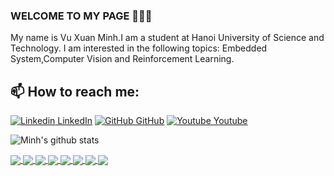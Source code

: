 ### WELCOME TO MY PAGE 👋👋👋
My name is Vu Xuan Minh.I am a student at Hanoi University of Science and Technology. I am interested in the following topics: Embedded System,Computer Vision and Reinforcement Learning.<br>
## 📫 How to reach me: 

[![Linkedin](https://i.stack.imgur.com/gVE0j.png) LinkedIn](https://www.linkedin.com/in/minh-v%C5%A9-xu%C3%A2n-4b4b4a277/) [![GitHub](https://i.stack.imgur.com/tskMh.png) GitHub](https://github.com/minhAI2045) [![Youtube](https://github.com/uvipen/introduction/blob/main/Youtube.png) Youtube](https://www.youtube.com/channel/UClzuqUmgeVE1_Ekfc7zWV4Q)



![Minh's github stats](https://github-readme-stats-git-masterrstaa-rickstaa.vercel.app/api?username=minhAI2045&show_icons=true&theme=tokyonight&hide=contribs,prs,issues)

<a href="https://github.com/minhAI2045/Build-model-predicting-diabetes">
  <!-- Change the `github-readme-stats.anuraghazra1.vercel.app` to `github-readme-stats.vercel.app`  -->
  <img align="center" src="https://github-readme-stats.anuraghazra1.vercel.app/api/pin/?username=minhAI2045&repo=Build-model-predicting-diabetes&theme=radical" />
</a>    
<a href="https://github.com/minhAI2045/Design-module-to-emulate-PT2248-infrared-signal-decoding-IC">
  <!-- Change the `github-readme-stats.anuraghazra1.vercel.app` to `github-readme-stats.vercel.app`  -->
  <img align="center" src="https://github-readme-stats.anuraghazra1.vercel.app/api/pin/?username=minhAI2045&repo=Design-module-to-emulate-PT2248-infrared-signal-decoding-IC&theme=merko" />
</a>

<a href="https://github.com/minhAI2045/GomokuPython">
  <!-- Change the `github-readme-stats.anuraghazra1.vercel.app` to `github-readme-stats.vercel.app`  -->
  <img align="center" src="https://github-readme-stats.anuraghazra1.vercel.app/api/pin/?username=minhAI2045&repo=GomokuPython&theme=gruvbox" />
</a>    
<a href="https://github.com/minhAI2045/Build-a-simple-recommender-system-with-Python">
  <!-- Change the `github-readme-stats.anuraghazra1.vercel.app` to `github-readme-stats.vercel.app`  -->
  <img align="center" src="https://github-readme-stats.anuraghazra1.vercel.app/api/pin/?username=minhAI2045&repo=Build-a-simple-recommender-system-with-Python&theme=dark" />
</a>

<a href="https://github.com/minhAI2045/RealTimeObjectDetection">
  <!-- Change the `github-readme-stats.anuraghazra1.vercel.app` to `github-readme-stats.vercel.app`  -->
  <img align="center" src="https://github-readme-stats.anuraghazra1.vercel.app/api/pin/?username=minhAI2045&repo=RealTimeObjectDetection&theme=onedark" />
</a>    
<a href="https://github.com/minhAI2045/Data-Encryption-Standard">
  <!-- Change the `github-readme-stats.anuraghazra1.vercel.app` to `github-readme-stats.vercel.app`  -->
  <img align="center" src="https://github-readme-stats.anuraghazra1.vercel.app/api/pin/?username=minhAI2045&repo=Data-Encryption-Standard&theme=cobalt" />
</a>

<a href="https://github.com/minhAI2045/Build-Regression-Model">
  <!-- Change the `github-readme-stats.anuraghazra1.vercel.app` to `github-readme-stats.vercel.app`  -->
  <img align="center" src="https://github-readme-stats.anuraghazra1.vercel.app/api/pin/?username=minhAI2045&repo=Build-Regression-Model&theme=synthwave" />
</a>    
<a href="https://github.com/minhAI2045/Rabbit-Cipher">
  <!-- Change the `github-readme-stats.anuraghazra1.vercel.app` to `github-readme-stats.vercel.app`  -->
  <img align="center" src="https://github-readme-stats.anuraghazra1.vercel.app/api/pin/?username=minhAI2045&repo=Rabbit-Cipher&theme=highcontrast" />
</a>
